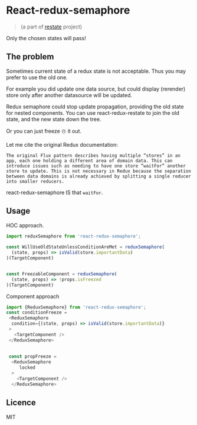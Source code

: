 # React-redux-semaphore
> (a part of [restate](https://github.com/theKashey/restate) project)

Only the chosen states will pass!  

## The problem

Sometimes current state of a redux state is not acceptable. Thus you may prefer to use the old one.

For example you did update one data source, but could display (rerender) store only after another datasource will be updated.

Redux semaphore could stop update propagation, providing the old state for nested components. 
You can use react-redux-restate to join the old state, and the new state down the tree.

Or you can just freeze ☃️ it out. 

Let me cite the original Redux documentation:

```text
The original Flux pattern describes having multiple “stores” in an app, each one holding a different area of domain data. This can introduce issues such as needing to have one store “waitFor” another store to update. This is not necessary in Redux because the separation between data domains is already achieved by splitting a single reducer into smaller reducers.
```

react-redux-semaphore IS that `waitFor`.


## Usage

HOC approach.
```js
import reduxSemaphore from 'react-redux-semaphore';
 
const WillUseOldStateUnlessConditionAreMet = reduxSemaphore(
  (state, props) => isValid(store.importantData)
)(TargetComponent)


const FreezableComponent = reduxSemaphore(
  (state, props) => !props.isFreezed
)(TargetComponent)
```

Component approach
```js
import {ReduxSemaphore} from 'react-redux-semaphore';
const conditionFreeze =
 <ReduxSemaphore
  condition={(state, props) => isValid(store.importantData)}
 >
   <TargetComponent />
 </ReduxSemaphore>
 
 
 const propFreeze =
  <ReduxSemaphore
     locked
  >
    <TargetComponent />
  </ReduxSemaphore>
```

## Licence

MIT
